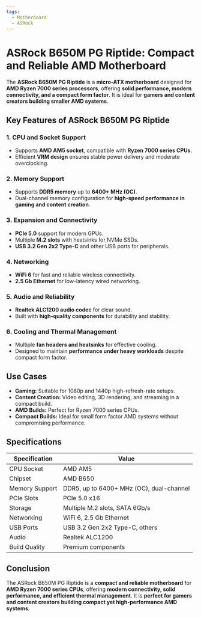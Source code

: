 ```yaml
---
tags:
  - Motherboard
  - ASRock
---
```


# ASRock B650M PG Riptide: Compact and Reliable AMD Motherboard

The **ASRock B650M PG Riptide** is a **micro-ATX motherboard** designed for **AMD Ryzen 7000 series processors**, offering **solid performance, modern connectivity, and a compact form factor**. It is ideal for **gamers and content creators building smaller AMD systems**.

## Key Features of ASRock B650M PG Riptide

### 1. **CPU and Socket Support**

* Supports **AMD AM5 socket**, compatible with **Ryzen 7000 series CPUs**.
* Efficient **VRM design** ensures stable power delivery and moderate overclocking.

### 2. **Memory Support**

* Supports **DDR5 memory** up to **6400+ MHz (OC)**.
* Dual-channel memory configuration for **high-speed performance in gaming and content creation**.

### 3. **Expansion and Connectivity**

* **PCIe 5.0** support for modern GPUs.
* Multiple **M.2 slots** with heatsinks for NVMe SSDs.
* **USB 3.2 Gen 2x2 Type-C** and other USB ports for peripherals.

### 4. **Networking**

* **WiFi 6** for fast and reliable wireless connectivity.
* **2.5 Gb Ethernet** for low-latency wired networking.

### 5. **Audio and Reliability**

* **Realtek ALC1200 audio codec** for clear sound.
* Built with **high-quality components** for durability and stability.

### 6. **Cooling and Thermal Management**

* Multiple **fan headers and heatsinks** for effective cooling.
* Designed to maintain **performance under heavy workloads** despite compact form factor.

## Use Cases

* **Gaming:** Suitable for 1080p and 1440p high-refresh-rate setups.
* **Content Creation:** Video editing, 3D rendering, and streaming in a compact build.
* **AMD Builds:** Perfect for Ryzen 7000 series CPUs.
* **Compact Builds:** Ideal for small form factor AMD systems without compromising performance.

## Specifications

| Specification  | Value                                    |
| -------------- | ---------------------------------------- |
| CPU Socket     | AMD AM5                                  |
| Chipset        | AMD B650                                 |
| Memory Support | DDR5, up to 6400+ MHz (OC), dual-channel |
| PCIe Slots     | PCIe 5.0 x16                             |
| Storage        | Multiple M.2 slots, SATA 6Gb/s           |
| Networking     | WiFi 6, 2.5 Gb Ethernet                  |
| USB Ports      | USB 3.2 Gen 2x2 Type-C, others           |
| Audio          | Realtek ALC1200                          |
| Build Quality  | Premium components                       |

## Conclusion

The ASRock B650M PG Riptide is a **compact and reliable motherboard** for **AMD Ryzen 7000 series CPUs**, offering **modern connectivity, solid performance, and efficient thermal management**. It is **perfect for gamers and content creators building compact yet high-performance AMD systems**.

